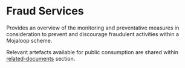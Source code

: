 # Fraud Services

Provides an overview of the monitoring and preventative measures in consideration to prevent and discourage fraudulent activities within a Mojaloop scheme.

Relevant artefacts available for public consumption are shared within [related-documents](./related-documents/documentation.md) section.
